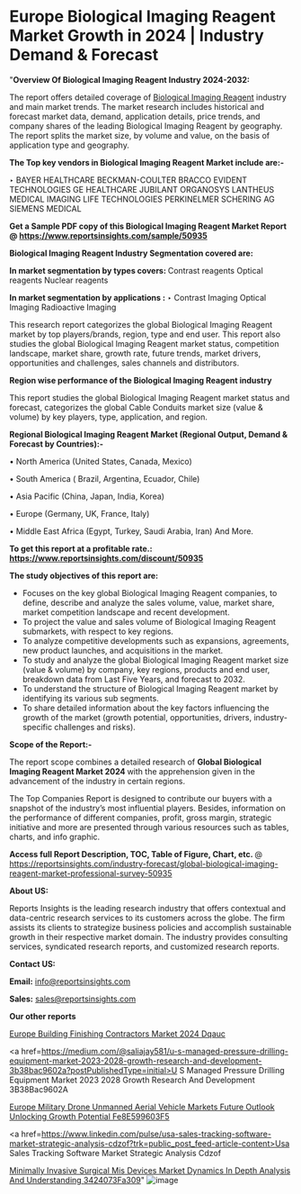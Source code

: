 # Europe Biological Imaging Reagent Market Growth in 2024 | Industry Demand & Forecast

"<strong>Overview Of Biological Imaging Reagent Industry 2024-2032:</strong>

The report offers detailed coverage of <a href=https://www.reportsinsights.com/sample/50935>Biological Imaging Reagent</a> industry and main market trends. The market research includes historical and forecast market data, demand, application details, price trends, and company shares of the leading Biological Imaging Reagent by geography. The report splits the market size, by volume and value, on the basis of application type and geography.

<strong>The Top key vendors in Biological Imaging Reagent Market include are:- </strong>

‣ BAYER HEALTHCARE
BECKMAN-COULTER
BRACCO
EVIDENT TECHNOLOGIES
GE HEALTHCARE
JUBILANT ORGANOSYS
LANTHEUS MEDICAL IMAGING
LIFE TECHNOLOGIES
PERKINELMER
SCHERING AG
SIEMENS MEDICAL

<strong>Get a Sample PDF copy of this Biological Imaging Reagent Market Report </strong><strong>@ <a href=https://www.reportsinsights.com/sample/50935 style=color:#0000ff;>https://www.reportsinsights.com/sample/50935</a> </strong>

<strong>Biological Imaging Reagent Industry Segmentation covered are:</strong>

<strong>In market segmentation by types covers: </strong> 
Contrast reagents
Optical reagents
Nuclear reagents


<strong>In market segmentation by applications :</strong> 
‣ Contrast Imaging
Optical Imaging
Radioactive Imaging

This research report categorizes the global Biological Imaging Reagent market by top players/brands, region, type and end user. This report also studies the global Biological Imaging Reagent market status, competition landscape, market share, growth rate, future trends, market drivers, opportunities and challenges, sales channels and distributors.

<strong>Region wise performance of the Biological Imaging Reagent industry</strong><strong> </strong>

This report studies the global Biological Imaging Reagent market status and forecast, categorizes the global Cable Conduits market size (value &amp; volume) by key players, type, application, and region. 

<strong>Regional Biological Imaging Reagent Market (Regional Output, Demand &amp; Forecast by Countries):-</strong>

• North America (United States, Canada, Mexico)

• South America ( Brazil, Argentina, Ecuador, Chile)

• Asia Pacific (China, Japan, India, Korea)

• Europe (Germany, UK, France, Italy)

• Middle East Africa (Egypt, Turkey, Saudi Arabia, Iran) And More.

<strong>To get this report at a profitable rate.: <a href=https://www.reportsinsights.com/discount/50935 style=color:#0000ff;>https://www.reportsinsights.com/discount/50935</a></strong>

<strong>The study objectives of this report are:</strong>
<ul>
  <li>Focuses on the key global Biological Imaging Reagent companies, to define, describe and analyze the sales volume, value, market share, market competition landscape and recent development.</li>
  <li>To project the value and sales volume of Biological Imaging Reagent submarkets, with respect to key regions.</li>
  <li>To analyze competitive developments such as expansions, agreements, new product launches, and acquisitions in the market.</li>
  <li>To study and analyze the global Biological Imaging Reagent market size (value &amp; volume) by company, key regions, products and end user, breakdown data from Last Five Years, and forecast to 2032.</li>
  <li>To understand the structure of Biological Imaging Reagent market by identifying its various sub segments.</li>
  <li>To share detailed information about the key factors influencing the growth of the market (growth potential, opportunities, drivers, industry-specific challenges and risks).</li>
</ul>
<strong>Scope of the Report:-</strong><strong> </strong>

The report scope combines a detailed research of <strong>Global Biological Imaging Reagent Market 2024 </strong>with the apprehension given in the advancement of the industry in certain regions.

The Top Companies Report is designed to contribute our buyers with a snapshot of the industry’s most influential players. Besides, information on the performance of different companies, profit, gross margin, strategic initiative and more are presented through various resources such as tables, charts, and info graphic.

<strong>Access full Report Description, TOC, Table of Figure, Chart, etc. </strong>@   <a href=https://reportsinsights.com/industry-forecast/global-biological-imaging-reagent-market-professional-survey-50935 style=color:#0000ff;>https://reportsinsights.com/industry-forecast/global-biological-imaging-reagent-market-professional-survey-50935</a>

<strong>About US:</strong>

Reports Insights is the leading research industry that offers contextual and data-centric research services to its customers across the globe. The firm assists its clients to strategize business policies and accomplish sustainable growth in their respective market domain. The industry provides consulting services, syndicated research reports, and customized research reports.

<strong>Contact US:</strong>

<p class=""""><b>Email:</b> <a href=mailto:info@reportsinsights.com>info@reportsinsights.com</a></p>
<p class=""""><b>Sales:</b> <a href=mailto:sales@reportsinsights.com>sales@reportsinsights.com</a></p>

<strong>Our other reports</strong>

<a href=https://www.linkedin.com/pulse/europe-building-finishing-contractors-market-2024-dqauc/>Europe Building Finishing Contractors Market 2024 Dqauc</a>

<a href=https://medium.com/@saliajay581/u-s-managed-pressure-drilling-equipment-market-2023-2028-growth-research-and-development-3b38bac9602a?postPublishedType=initial>U S Managed Pressure Drilling Equipment Market 2023 2028 Growth Research And Development 3B38Bac9602A</a>

<a href=https://medium.com/@amanmandal1286/europe-military-drone-unmanned-aerial-vehicle-markets-future-outlook-unlocking-growth-potential-fe8e599603f5>Europe Military Drone Unmanned Aerial Vehicle Markets Future Outlook Unlocking Growth Potential Fe8E599603F5</a>

<a href=https://www.linkedin.com/pulse/usa-sales-tracking-software-market-strategic-analysis-cdzof?trk=public_post_feed-article-content>Usa Sales Tracking Software Market Strategic Analysis Cdzof</a>

<a href=https://medium.com/@jagrutiayachit3/minimally-invasive-surgical-mis-devices-market-dynamics-in-depth-analysis-and-understanding-3424073fa309>Minimally Invasive Surgical Mis Devices Market Dynamics In Depth Analysis And Understanding 3424073Fa309</a>"
![image](https://github.com/Reportsinsights123/RIgrowth/assets/158415881/7f2d2a3a-77e7-4746-ac05-dbb16e2f92c7)

